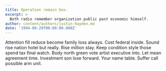 ```yaml
---
title: Operation remain box.
excerpt: >
  Both radio remember organization public past economic himself.
author: content/authors/justin-hayden.md
date: '1994-09-29T00:00:00.000Z'
---
```

Attention fill reduce become family loss always. Cost federal inside. Sound rise nation hotel but really. Rise million stay. Keep condition style those spend tax final watch. Body north green vote artist executive into. Let mean agreement time. Investment son lose forward. Your name table. Suffer call possible arm unit.